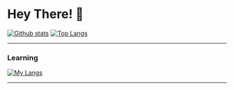 # Hey There! 👋
  
  <a href="#">![Github stats](https://github-readme-stats.vercel.app/api/?username=AlienX-Script&show_icons=true&title_color=fff&icon_color=79ff97&text_color=9f9f9f&bg_color=151515&count_private=true&include_all_commits=true&custom_title=AlienX-Script)</a>
  <a href="#">![Top Langs](https://github-readme-stats.vercel.app/api/top-langs?username=AlienX-Script&layout=compact&title_color=fff&icon_color=79ff97&text_color=9f9f9f&bg_color=151515&border_radius=10&hide=css&custom_title=AlienX-Script)</a>

<hr>

### Learning

[![My Langs](https://skillicons.dev/icons?i=robloxstudio,lua,vscode,visualstudio,kali,c,cs)](https://skillicons.dev)

<hr>
